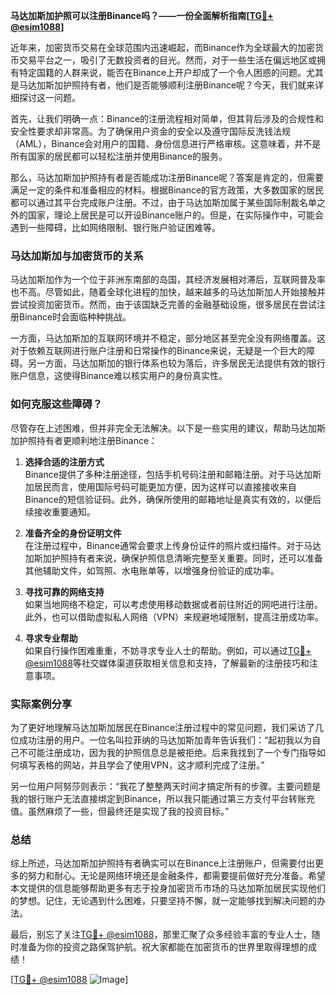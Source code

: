 **马达加斯加护照可以注册Binance吗？——一份全面解析指南[[TG💪+ @esim1088](https://t.me/s/esim1088)]**

近年来，加密货币交易在全球范围内迅速崛起，而Binance作为全球最大的加密货币交易平台之一，吸引了无数投资者的目光。然而，对于一些生活在偏远地区或拥有特定国籍的人群来说，能否在Binance上开户却成了一个令人困惑的问题。尤其是马达加斯加护照持有者，他们是否能够顺利注册Binance呢？今天，我们就来详细探讨这一问题。

首先，让我们明确一点：Binance的注册流程相对简单，但其背后涉及的合规性和安全性要求却非常高。为了确保用户资金的安全以及遵守国际反洗钱法规（AML），Binance会对用户的国籍、身份信息进行严格审核。这意味着，并不是所有国家的居民都可以轻松注册并使用Binance的服务。

那么，马达加斯加护照持有者是否能成功注册Binance呢？答案是肯定的，但需要满足一定的条件和准备相应的材料。根据Binance的官方政策，大多数国家的居民都可以通过其平台完成账户注册。不过，由于马达加斯加属于某些国际制裁名单之外的国家，理论上居民是可以开设Binance账户的。但是，在实际操作中，可能会遇到一些障碍，比如网络限制、银行账户验证困难等。

### 马达加斯加与加密货币的关系

马达加斯加作为一个位于非洲东南部的岛国，其经济发展相对滞后，互联网普及率也不高。尽管如此，随着全球化进程的加快，越来越多的马达加斯加人开始接触并尝试投资加密货币。然而，由于该国缺乏完善的金融基础设施，很多居民在尝试注册Binance时会面临种种挑战。

一方面，马达加斯加的互联网环境并不稳定，部分地区甚至完全没有网络覆盖。这对于依赖互联网进行账户注册和日常操作的Binance来说，无疑是一个巨大的障碍。另一方面，马达加斯加的银行体系也较为落后，许多居民无法提供有效的银行账户信息，这使得Binance难以核实用户的身份真实性。

### 如何克服这些障碍？

尽管存在上述困难，但并非完全无法解决。以下是一些实用的建议，帮助马达加斯加护照持有者更顺利地注册Binance：

1. **选择合适的注册方式**  
   Binance提供了多种注册途径，包括手机号码注册和邮箱注册。对于马达加斯加居民而言，使用国际号码可能更加方便，因为这样可以直接接收来自Binance的短信验证码。此外，确保所使用的邮箱地址是真实有效的，以便后续接收重要通知。

2. **准备齐全的身份证明文件**  
   在注册过程中，Binance通常会要求上传身份证件的照片或扫描件。对于马达加斯加护照持有者来说，确保护照信息清晰完整至关重要。同时，还可以准备其他辅助文件，如驾照、水电账单等，以增强身份验证的成功率。

3. **寻找可靠的网络支持**  
   如果当地网络不稳定，可以考虑使用移动数据或者前往附近的网吧进行注册。此外，也可以借助虚拟私人网络（VPN）来规避地域限制，提高注册成功率。

4. **寻求专业帮助**  
   如果自行操作困难重重，不妨寻求专业人士的帮助。例如，可以通过[TG💪+ @esim1088](https://t.me/s/esim1088)等社交媒体渠道获取相关信息和支持，了解最新的注册技巧和注意事项。

### 实际案例分享

为了更好地理解马达加斯加居民在Binance注册过程中的常见问题，我们采访了几位成功注册的用户。一位名叫拉菲纳的马达加斯加青年告诉我们：“起初我以为自己不可能注册成功，因为我的护照信息总是被拒绝。后来我找到了一个专门指导如何填写表格的网站，并且学会了使用VPN，这才顺利完成了注册。”

另一位用户阿努莎则表示：“我花了整整两天时间才搞定所有的步骤。主要问题是我的银行账户无法直接绑定到Binance，所以我只能通过第三方支付平台转账充值。虽然麻烦了一些，但最终还是实现了我的投资目标。”

### 总结

综上所述，马达加斯加护照持有者确实可以在Binance上注册账户，但需要付出更多的努力和耐心。无论是网络环境还是金融条件，都需要提前做好充分准备。希望本文提供的信息能够帮助更多有志于投身加密货币市场的马达加斯加居民实现他们的梦想。记住，无论遇到什么困难，只要坚持不懈，就一定能够找到解决问题的办法。

最后，别忘了关注[TG💪+ @esim1088](https://t.me/s/esim1088)，那里汇聚了众多经验丰富的专业人士，随时准备为你的投资之路保驾护航。祝大家都能在加密货币的世界里取得理想的成绩！

[[TG💪+ @esim1088](https://t.me/s/esim1088) ![Image](https://i.postimg.cc/4NQfJmqS/Snipaste-2025-05-13-00-14-12.png)]